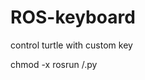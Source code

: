 # ROS-keyboard
control turtle with custom key

chmod -x <FILE-NAME>
rosrun <FILE-LOCATION>/<FILENAME>.py

